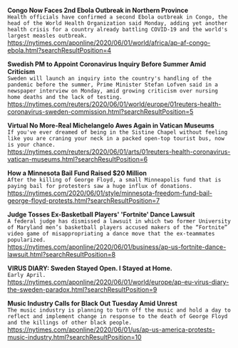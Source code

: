 **Congo Now Faces 2nd Ebola Outbreak in Northern Province**\
`Health officials have confirmed a second Ebola outbreak in Congo, the head of the World Health Organization said Monday, adding yet another health crisis for a country already battling COVID-19 and the world's largest measles outbreak.`\
https://nytimes.com/aponline/2020/06/01/world/africa/ap-af-congo-ebola.html?searchResultPosition=4

**Swedish PM to Appoint Coronavirus Inquiry Before Summer Amid Criticism**\
`Sweden will launch an inquiry into the country's handling of the pandemic before the summer, Prime Minister Stefan Lofven said in a newspaper interview on Monday, amid growing criticism over nursing home deaths and the lack of testing.`\
https://nytimes.com/reuters/2020/06/01/world/europe/01reuters-health-coronavirus-sweden-commission.html?searchResultPosition=5

**Virtual No More-Real Michelangelo Awes Again in Vatican Museums**\
`If you've ever dreamed of being in the Sistine Chapel without feeling like you are craning your neck in a packed open-top tourist bus, now is your chance.`\
https://nytimes.com/reuters/2020/06/01/arts/01reuters-health-coronavirus-vatican-museums.html?searchResultPosition=6

**How a Minnesota Bail Fund Raised $20 Million**\
`After the killing of George Floyd, a small Minneapolis fund that is paying bail for protesters saw a huge influx of donations.`\
https://nytimes.com/2020/06/01/style/minnesota-freedom-fund-bail-george-floyd-protests.html?searchResultPosition=7

**Judge Tosses Ex-Basketball Players' 'Fortnite' Dance Lawsuit**\
`A federal judge has dismissed a lawsuit in which two former University of Maryland men’s basketball players accused makers of the “Fortnite” video game of misappropriating a dance move that the ex-teammates popularized.`\
https://nytimes.com/aponline/2020/06/01/business/ap-us-fortnite-dance-lawsuit.html?searchResultPosition=8

**VIRUS DIARY: Sweden Stayed Open. I Stayed at Home.**\
`Early April.`\
https://nytimes.com/aponline/2020/06/01/world/europe/ap-eu-virus-diary-the-sweden-paradox.html?searchResultPosition=9

**Music Industry Calls for Black Out Tuesday Amid Unrest**\
`The music industry is planning to turn off the music and hold a day to reflect and implement change in response to the death of George Floyd and the killings of other black people.`\
https://nytimes.com/aponline/2020/06/01/us/ap-us-america-protests-music-industry.html?searchResultPosition=10


